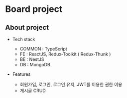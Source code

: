 # Board project

## About project

- Tech stack

  - COMMON : TypeScript
  - FE : ReactJS, Redux-Toolkit ( Redux-Thunk )
  - BE : NestJS
  - DB : MongoDB

- Features

  - 회원가입, 로그인, 로그인 유지, JWT를 이용한 권한 이용
  - 게시글 CRUD

